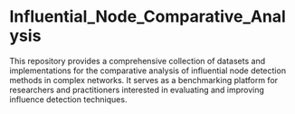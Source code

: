 # Influential_Node_Comparative_Analysis
This repository provides a comprehensive collection of datasets and implementations for the comparative analysis of influential node detection methods in complex networks. It serves as a benchmarking platform for researchers and practitioners interested in evaluating and improving influence detection techniques.
